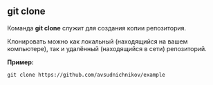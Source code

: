 ## git clone

Команда **git clone** служит для создания копии репозитория.

Клонировать можно как локальный (находящийся на вашем компьютере), так и удалённый (находящийся в сети) репозиторий.

**Пример:**

```bash-
git clone https://github.com/avsudnichnikov/example
```
